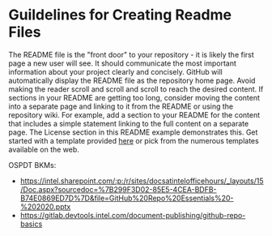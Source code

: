# Guildelines for Creating Readme Files

The README file is the "front door" to your repository - it is likely the first
page a new user will see. It should communicate the most important information
about your project clearly and concisely.
GitHub will automatically display the README file as the repository home page.
Avoid making the reader scroll and scroll and scroll to reach the desired
content. If sections in your README are getting too long, consider moving the
content into a separate page and linking to it from the README or using the
repository wiki. For example, add a section to your README for the content that
includes a simple statement linking to the full content on a separate page. The
License section in this README example demonstrates this.
Get started with a template provided [here](/templates/readme.md) or pick from
the numerous templates available on the web.

OSPDT BKMs:
- https://intel.sharepoint.com/:p:/r/sites/docsatintelofficehours/_layouts/15/Doc.aspx?sourcedoc=%7B299F3D02-85E5-4CEA-BDFB-B74E0869ED7D%7D&file=GitHub%20Repo%20Essentials%20-%202020.pptx
- https://gitlab.devtools.intel.com/document-publishing/github-repo-basics 

